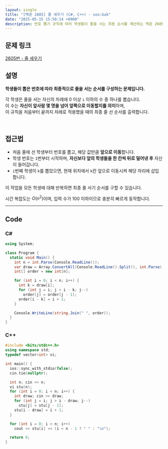 ```yaml
---
layout: single
title: "[백준 2605] 줄 세우기 (C#, C++) - soo:bak"
date: "2025-05-15 15:50:14 +0900"
description: 번호 뽑기 규칙에 따라 학생들이 줄을 서는 최종 순서를 계산하는 백준 2605번 줄 세우기 문제의 C# 및 C++ 풀이 및 해설
---
```


## 문제 링크
[2605번 - 줄 세우기](https://www.acmicpc.net/problem/2605)

## 설명
**학생들이 뽑은 번호에 따라 최종적으로 줄을 서는 순서를 구성하는 문제입니다.**

각 학생은 줄을 서는 자신의 차례에 0 이상 `i` 이하의 수 중 하나를 뽑습니다.  
이 수는 **자신이 앞사람 몇 명을 넘어 앞쪽으로 이동할지를 의미**하며,  
이 규칙을 처음부터 끝까지 차례로 적용했을 때의 최종 줄 선 순서를 출력합니다.

<br>

## 접근법

- 처음 줄에 선 학생부터 번호를 뽑고, 해당 값만큼 **앞으로 이동**합니다.
- 학생 번호는 `1`번부터 시작하며, **자신보다 앞의 학생들을 한 칸씩 뒤로 밀어낸 후** 자신이 들어갑니다.
- `i`번째 학생이 `k`를 뽑았으면, 현재 위치에서 `k`칸 앞으로 이동시켜 해당 자리에 삽입합니다.

이 작업을 모든 학생에 대해 반복하면 최종 줄 서기 순서를 구할 수 있습니다.

시간 복잡도는 $O(n^2)$이며, 입력 수가 100 이하이므로 충분히 빠르게 동작합니다.

---

## Code

### C#

````csharp
using System;

class Program {
  static void Main() {
    int n = int.Parse(Console.ReadLine());
    var draw = Array.ConvertAll(Console.ReadLine().Split(), int.Parse);
    int[] order = new int[n];

    for (int i = 0; i < n; i++) {
      int k = draw[i];
      for (int j = i; j > i - k; j--)
        order[j] = order[j - 1];
      order[i - k] = i + 1;
    }

    Console.WriteLine(string.Join(" ", order));
  }
}
````

### C++

````cpp
#include <bits/stdc++.h>
using namespace std;
typedef vector<int> vi;

int main() {
  ios::sync_with_stdio(false);
  cin.tie(nullptr);

  int n; cin >> n;
  vi stu(n);
  for (int i = 0; i < n; i++) {
    int draw; cin >> draw;
    for (int j = i; j > i - draw; j--)
      stu[j] = stu[j - 1];
    stu[i - draw] = i + 1;
  }

  for (int i = 0; i < n; i++)
    cout << stu[i] << (i < n - 1 ? " " : "\n");

  return 0;
}
````
